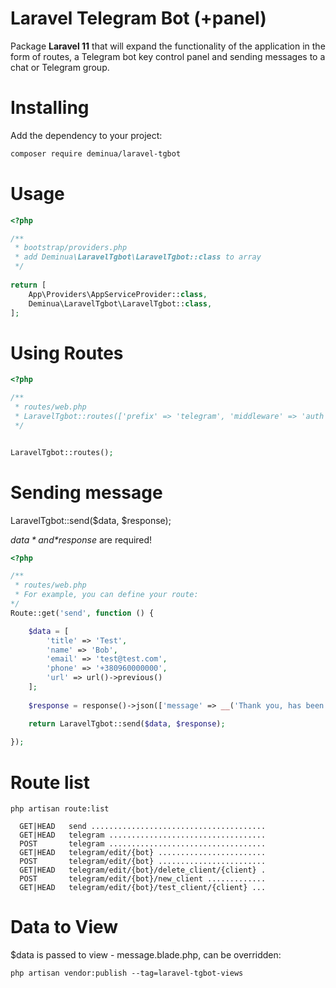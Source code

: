 Laravel Telegram Bot (+panel)
==========================
Package **Laravel 11** that will expand the functionality of the application in the form of routes, a Telegram bot key control panel and sending messages to a chat or Telegram group.

Installing
==========

Add the dependency to your project:

```bash
composer require deminua/laravel-tgbot
```

Usage
=====
```php bootstrap/providers.php
<?php

/**
 * bootstrap/providers.php
 * add Deminua\LaravelTgbot\LaravelTgbot::class to array
 */
 
return [
    App\Providers\AppServiceProvider::class,
    Deminua\LaravelTgbot\LaravelTgbot::class,
];
```

Using Routes
===
```php routes/web.php
<?php

/**
 * routes/web.php
 * LaravelTgbot::routes(['prefix' => 'telegram', 'middleware' => 'auth']);
 */


LaravelTgbot::routes();

```
Sending message
===
LaravelTgbot::send($data, $response);

*$data* and *$response* are required!
```php routes/web.php
<?php

/**
 * routes/web.php
 * For example, you can define your route:
*/
Route::get('send', function () {

    $data = [
        'title' => 'Test',
        'name' => 'Bob',
        'email' => 'test@test.com',
        'phone' => '+380960000000',
        'url' => url()->previous()
    ];
    
    $response = response()->json(['message' => __('Thank you, has been successfully, we will contact you soon!')]);

    return LaravelTgbot::send($data, $response);
    
});

```
Route list
===
```
php artisan route:list

  GET|HEAD   send .......................................
  GET|HEAD   telegram ...................................
  POST       telegram ...................................
  GET|HEAD   telegram/edit/{bot} ........................
  POST       telegram/edit/{bot} ........................
  GET|HEAD   telegram/edit/{bot}/delete_client/{client} .
  POST       telegram/edit/{bot}/new_client .............
  GET|HEAD   telegram/edit/{bot}/test_client/{client} ...
```


Data to View
===
$data is passed to view - message.blade.php, can be overridden:
```
php artisan vendor:publish --tag=laravel-tgbot-views
```
